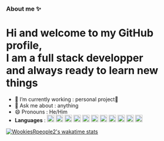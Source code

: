 ### About me ✨
# Hi and welcome to my GitHub profile,<br/>I am a full stack developper <br/>and always ready to learn new things

- 🔭 I’m currently working : personal project🥋
- 💬 Ask me about : anything
- 😄 Pronouns : He/Him
- **Languages** : <img src="https://cdn.jsdelivr.net/gh/devicons/devicon/icons/python/python-original.svg" width="20px" />
            <img src="https://cdn.jsdelivr.net/gh/devicons/devicon/icons/html5/html5-original.svg" width="20px" />
            <img src="https://cdn.jsdelivr.net/gh/devicons/devicon/icons/css3/css3-original.svg" width="20px"/>
          <img src="https://cdn.jsdelivr.net/gh/devicons/devicon/icons/c/c-plain.svg" width="20px"/>
          <img src="https://cdn.jsdelivr.net/gh/devicons/devicon/icons/cplusplus/cplusplus-plain.svg" width="20px"/>
          <img src="https://cdn.jsdelivr.net/gh/devicons/devicon/icons/react/react-original.svg" width ="20px"/>
          <img src="https://cdn.jsdelivr.net/gh/devicons/devicon/icons/nextjs/nextjs-original.svg" width ="20px"/>
          <img src="https://cdn.jsdelivr.net/gh/devicons/devicon/icons/mysql/mysql-original-wordmark.svg" width="20px"/>
          <img src="https://cdn.jsdelivr.net/gh/devicons/devicon/icons/php/php-plain.svg" width ="20px"/>
          <img src="https://cdn.jsdelivr.net/gh/devicons/devicon/icons/java/java-original.svg" width="20px"/>
            <img src="https://cdn.jsdelivr.net/gh/devicons/devicon/icons/ruby/ruby-plain.svg" width="20px"/>
          

[![WookiesRpeople2's wakatime stats](https://github-readme-stats.vercel.app/api/wakatime?username=WookiesRpeople2)](https://github.com/anuraghazra/github-readme-stats)
